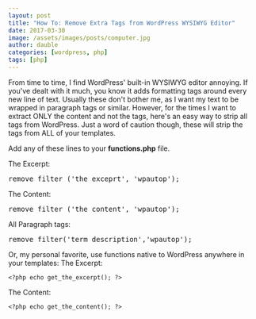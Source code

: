 ```yaml
---
layout: post
title: "How To: Remove Extra Tags from WordPress WYSIWYG Editor"
date: 2017-03-30
image: /assets/images/posts/computer.jpg
author: dauble
categories: [wordpress, php]
tags: [php]
---
```

From time to time, I find WordPress' built-in WYSIWYG editor annoying. If you've dealt with it much, you know it adds formatting tags around every new line of text. Usually these don't bother me, as I want my text to be wrapped in paragraph tags or similar. However, for the times I want to extract ONLY the content and not the tags, here's an easy way to strip all tags from WordPress. Just a word of caution though, these will strip the tags from ALL of your templates.

Add any of these lines to your **functions.php** file.

The Excerpt:

<pre>remove_filter ('the_exceprt', 'wpautop');</pre>

The Content:

<pre>remove_filter ('the_content', 'wpautop');</pre>

All Paragraph tags:

<pre>remove_filter('term_description','wpautop');</pre>

Or, my personal favorite, use functions native to WordPress anywhere in your templates: The Excerpt:

`<?php echo get_the_excerpt(); ?>`

The Content:

`<?php echo get_the_content(); ?>`
